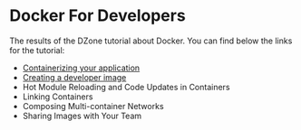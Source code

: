 # Docker For Developers

The results of the DZone tutorial about Docker. You can find below the links for the tutorial:

-   [Containerizing your application](https://dzone.com/articles/docker-for-devs-containerizing-your-application)
-   [Creating a developer image](https://dzone.com/articles/docker-for-devs-creating-a-developer-image)
-   Hot Module Reloading and Code Updates in Containers
-   Linking Containers
-   Composing Multi-container Networks
-   Sharing Images with Your Team
